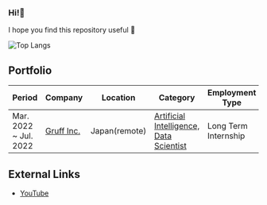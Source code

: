 <h3>Hi!👋</h3> 

I hope you find this repository useful 🚀

<!-- ## [Todoist](https://todoist.com) Stats -->

![Top Langs](https://github-readme-stats-git-masterrstaa-rickstaa.vercel.app/api/top-langs/?username=mxvish&layout=compact&count_private=true&show_icons=true&langs_count=10&hide=html,css&theme=codeSTACKr)

## Portfolio

Period | Company | Location | Category | Employment Type
-- | -- | -- | -- | --
Mar. 2022 ~  Jul. 2022 | [Gruff Inc.](https://gruff.co.jp) | Japan(remote) | [Artificial Intelligence, Data Scientist](https://01intern.com/job/1493.html) | Long Term Internship

## External Links
- [YouTube](https://www.youtube.com/watch?v=dQw4w9WgXcQ)

<!--<details>
  <summary></summary>
</details>-->
<!-- [![GitHub Streak](https://github-readme-streak-stats.herokuapp.com/?user=gvanrossum&theme=dark)](https://git.io/streak-stats) -->

